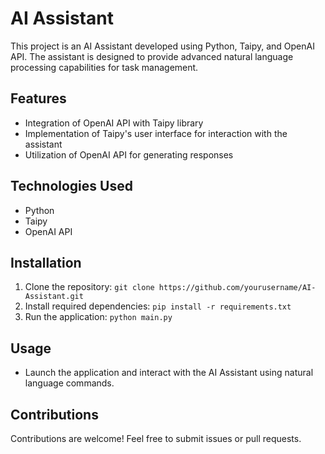 # AI Assistant
This project is an AI Assistant developed using Python, Taipy, and OpenAI API. The assistant is designed to provide advanced natural language processing capabilities for task management.

## Features
- Integration of OpenAI API with Taipy library
- Implementation of Taipy's user interface for interaction with the assistant
- Utilization of OpenAI API for generating responses

## Technologies Used
- Python
- Taipy
- OpenAI API

## Installation
1. Clone the repository: `git clone https://github.com/yourusername/AI-Assistant.git`
2. Install required dependencies: `pip install -r requirements.txt`
3. Run the application: `python main.py`

## Usage
- Launch the application and interact with the AI Assistant using natural language commands.

## Contributions
Contributions are welcome! Feel free to submit issues or pull requests.
